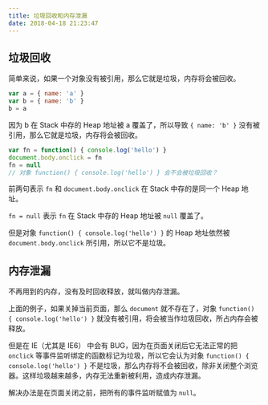 ```yaml
---
title: 垃圾回收和内存泄漏
date: 2018-04-18 21:23:47
---
```


## 垃圾回收

简单来说，如果一个对象没有被引用，那么它就是垃圾，内存将会被回收。

```javascript
var a = { name: 'a' }
var b = { name: 'b' }
b = a
```

因为 b 在 Stack 中存的 Heap 地址被 a 覆盖了，所以导致 `{ name: 'b' }` 没有被引用，那么它就是垃圾，内存将会被回收。

```javascript
var fn = function() { console.log('hello') }
document.body.onclick = fn
fn = null
// 对象 function() { console.log('hello') } 会不会被垃圾回收？
```

前两句表示 `fn` 和 `document.body.onclick` 在 Stack 中存的是同一个 Heap 地址。

`fn = null` 表示 `fn` 在 Stack 中存的 Heap 地址被 `null` 覆盖了。

但是对象 `function() { console.log('hello') }` 的 Heap 地址依然被 `document.body.onclick` 所引用，所以它不是垃圾。


## 内存泄漏

不再用到的内存，没有及时回收释放，就叫做内存泄漏。

上面的例子，如果关掉当前页面，那么 `document` 就不存在了，对象 `function() { console.log('hello') }` 就没有被引用，将会被当作垃圾回收，所占内存会被释放。

但是在 IE（尤其是 IE6） 中会有 BUG，因为在页面关闭后它无法正常的把 `onclick` 等事件监听绑定的函数标记为垃圾，所以它会认为对象 `function() { console.log('hello') }` 不是垃圾，那么内存将不会被回收，除非关闭整个浏览器。这样垃圾越来越多，内存无法重新被利用，造成内存泄漏。

解决办法是在页面关闭之前，把所有的事件监听赋值为 `null`。